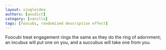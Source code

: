 ```yaml
---
layout: singleidea
authors: [aosdict]
category: [vanilla]
tags: [foocubi, randomized description effect]
---
```

Foocubi treat engagement rings the same as they do the ring of adornment; an incubus will put one on you, and a succubus will take one from you.
